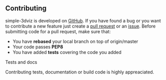 ## Contributing

simple-3dviz is developed on [GitHub][code]. If you
have found a bug or you want to contribute a new feature just create a [pull
request][pulls] or an [issue][issues]. Before submitting code for a pull
request, make sure that:

* You have **rebased** your local branch on top of origin/master
* Your code passes **PEP8**
* You have added **tests** covering the code you added

<div class="admonition note">
    <p class="admonition-title">Tests and docs</p>
    <p>Contributing tests, documentation or build code is highly
    appreaciated.</p>
</div>


[code]: https://github.com/angeloskath/simple-3dviz
[pulls]: https://github.com/angeloskath/simple-3dviz/pulls
[issues]: https://github.com/angeloskath/simple-3dviz/issues
